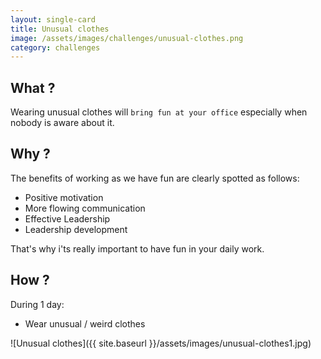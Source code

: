 ```yaml
---
layout: single-card
title: Unusual clothes
image: /assets/images/challenges/unusual-clothes.png
category: challenges
---
```



## What ?
Wearing unusual clothes will `bring fun at your office` especially when nobody is aware about it.

## Why ?
The benefits of working as we have fun are clearly spotted as follows:
* Positive motivation
* More flowing communication
* Effective Leadership
* Leadership development  

That's why i'ts really important to have fun in your daily work.

## How ?
During 1 day:
* Wear unusual / weird clothes

![Unusual clothes]({{ site.baseurl }}/assets/images/unusual-clothes1.jpg)
